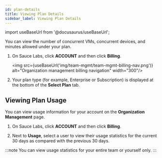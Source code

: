 ```yaml
---
id: plan-details
title: Viewing Plan Details
sidebar_label: Viewing Plan Details
---
```


import useBaseUrl from '@docusaurus/useBaseUrl';

You can view the number of concurrent VMs, concurrent devices, and minutes allowed under your plan.

1. On Sauce Labs, click **ACCOUNT** and then click **Billing**.

   <img src={useBaseUrl('img/team-mgmt/team-mgmt-billing-nav.png')} alt="Organization management billing navigation" width="300"/>

2. Your plan type (for example, Enterprise or Subscription) is displayed at the bottom of the **Select Plan** tab.

## Viewing Plan Usage

You can view usage information for your account on the **Organization Management** page.

1. On Sauce Labs, click **ACCOUNT** and then click **Billing**.

2. Next to **Usage**, select a user to view their usage statistics for the current 30 days as compared with the previous 30 days.

:::note
You can view usage statistics for your entire team or yourself only.
:::
